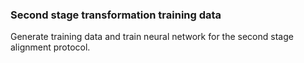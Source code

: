 ### Second stage transformation training data

Generate training data and train neural network for the second stage alignment protocol. 
